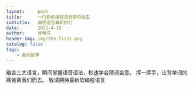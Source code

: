 ```yaml
---
layout:     post
title:      一门新的编程语言即将诞生
subtitle:   编程语言最新排行
date:       2022-4-16
author:     徐博洋
header-img: img/the-first.png
catalog: false
tags:
    - 新闻故事
---
```



融合三大语言，瞬间掌握语音语法，秒速学会猜词会意。 
挥一挥手，让背单词的痛苦离我们而去。 
敬请期待最新软编程语言
